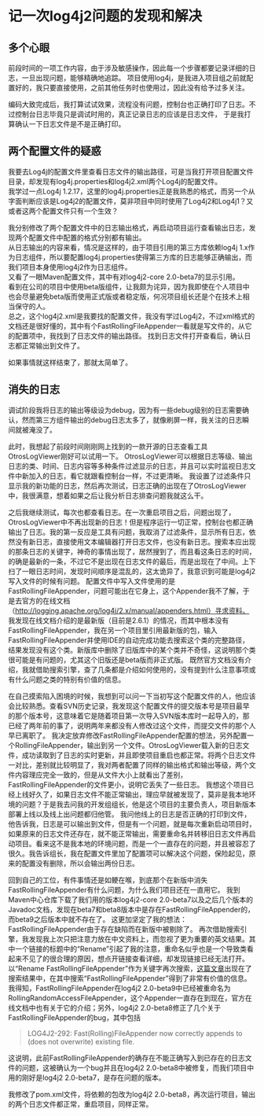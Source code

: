 记一次log4j2问题的发现和解决
==============================

多个心眼
---------

前段时间的一项工作内容，由于涉及敏感操作，因此每一个步骤都要记录详细的日志，一旦出现问题，能够精确地追踪。
项目使用log4j，是我进入项目组之前就配置好的，我只要直接使用，之前其他任务时也使用过，因此没有给予过多关注。

编码大致完成后，我打算试试效果，流程没有问题，控制台也正确打印了日志。不过控制台日志毕竟只是调试时用的，真正记录日志的应该是日志文件，
于是我打算确认一下日志文件是不是正确打印。

两个配置文件的疑惑
----------------

我要去Log4j的配置文件里查看日志文件的输出路径，可是当我打开项目配置文件目录，却发现有log4j.properties和log4j2.xml两个Log4j的配置文件。  
我学过一点Log4j 1.2.17，这里的log4j.properties正是我熟悉的格式，而另一个从字面判断应该是Log4j2的配置文件，莫非项目中同时使用了Log4j2和Log4j1？又或者这两个配置文件只有一个生效？  

我分别修改了两个配置文件中的日志输出格式，再启动项目运行查看输出日志，发现两个配置文件中配置的格式分别都有输出。  
从日志输出的内容来看，情况是这样的，由于项目引用的第三方库依赖log4j 1.x作为日志组件，所以要配置log4j.properties使得第三方库的日志能够正确输出，而我们项目本身使用log4j2作为日志组件。  
又看了一眼Maven配置文件，其中有对log4j2-core 2.0-beta7的显示引用。  
看到在公司的项目中使用beta版组件，让我颇为诧异，因为我即使在个人项目中也会尽量避免beta版而使用正式版或者稳定版，何况项目组长还是个在技术上相当保守的人。  
总之，这个log4j2.xml是我要找的配置文件，我没有学过Log4j2，不过xml格式的文档还是很好懂的，其中有个FastRollingFileAppender一看就是写文件的，从它的配置项中，我找到了日志文件的输出路径。
找到日志文件打开查看后，确认日志都正常输出到文件了。  

如果事情就这样结束了，那就太简单了。

消失的日志
-----------

调试阶段我将日志的输出等级设为debug，因为有一些debug级别的日志需要确认，然而第三方组件输出的debug日志太多了，就像刷屏一样，我关注的日志瞬间就被淹没了。

此时，我想起了前段时间刚刚网上找到的一款开源的日志查看工具OtrosLogViewer刚好可以试用一下。
OtrosLogViewer可以根据日志等级、输出日志的类、时间、日志内容等多种条件过滤显示的日志，并且可以实时监视日志文件中新加入的日志，看它就跟看控制台一样，不过更清晰。
我设置了过滤条件只显示我的新功能的日志，然后再次测试，日志正确的出现在了OtrosLogViewer中，我很满意，想着如果之后让我分析日志排查问题我就这么干。

之后我继续测试，每次也都查看日志。在一次重启项目之后，问题出现了，OtrosLogViewer中不再出现新的日志！但是程序运行一切正常，控制台也都正确输出了日志。我的第一反应是工具有问题，我取消了过滤条件，显示所有日志，依然没有新日志，直接使用文本编辑器打开日志文件，也没有新日志。搜索本应出现的那条日志的关键字，神奇的事情出现了，居然搜到了，而且看这条日志的时间，的确是最新的一条，不过它不是出现在日志文件的最后，而是出现在了中间。上下扫了一眼日志时间，发现时间顺序是混乱的，这太诡异了，我意识到可能是log4j2写入文件的时候有问题。
配置文件中写入文件使用的是FastRollingFileAppender，问题可能出在它身上，这个Appender我不了解，于是去官方的在线文档（http://logging.apache.org/log4j/2.x/manual/appenders.html）寻求资料。
我发现在线文档介绍的是最新版（目前是2.6.1）的情况，而其中根本没有FastRollingFileAppender，我在另一个项目里引用最新版的包，输入FastRollingFileAppender并使用IDE的自动完成功能去搜索这个类的完整路径，结果发现没有这个类。新版库中删除了旧版库中的某个类并不奇怪，这说明那个类很可能是有问题的，尤其这个旧版还是beta版而非正式版。
既然官方文档没有介绍，我就借助搜索引擎，查了几条都是介绍如何使用的，没有提到什么注意事项或有什么问题之类的特别有价值的信息。

在自己摸索陷入困境的时候，我想到可以问一下当初写这个配置文件的人，他应该会比较熟悉。查看SVN历史记录，我发现这个配置文件的提交版本号是项目最早的那个版本号，这意味着它是随着项目第一次导入SVN版本库时一起导入的，那已经了两年前的事了，说明两年来都没有人修改过这个文件，而提交文件的那个人早已离职了。
我决定放弃修改FastRollingFileAppender配置的想法，另外配置一个RollingFileAppender，输出到另一个文件。OtrosLogViewer载入新的日志文件，成功读取到了日志的实时更新，并且即使项目重启也都正常。将两个日志文件一对比，差别就比较明显了，我对两者配置了同样的输出格式和输出等级，两个文件内容理应完全一致的，但是从文件大小上就看出了差别，FastRollingFileAppender的文件更小，说明它丢失了一些日志。
我想这个项目已经上线好久了，如果日志文件不能正常输出，理应早就被发现了，莫非是我本地环境的问题？于是我去问我的开发组组长，他是这个项目的主要负责人，项目新版本部署上线以及线上出问题都归他管。
我问他线上的日志是否正确的打印到文件，他告诉我，日志是可以输出到文件，但是有一个问题，就是每次重新启动项目时，如果原来的日志文件还存在，就不能正常输出，需要重命名并转移旧日志文件再启动项目。看来这不是我本地的环境问题，而是一个一直存在的问题，并且被容忍了很久。我告诉组长，我在配置文件里加了配置项可以解决这个问题，保险起见，原来的配置没有删除，所以会输出两份日志。

回到自己的工位，有件事情还是如鲠在喉，到底那个在新版中消失FastRollingFileAppender有什么问题，为什么我们项目还在一直用它。
我到Maven中心仓库下载了我们用的版本log4j2-core 2.0-beta7以及之后几个版本的Javadoc文档，发现在beta7和beta8版本中是存在FastRollingFileAppender的，而beta9之后版本中就不存在了。
这更加坚定了我的想法：FastRollingFileAppender由于存在缺陷而在新版中被剔除了。
再次借助搜索引擎，我发现我上次只把注意力放在中文资料上，而忽视了更为重要的英文结果。其中一个链接的标题中的“Rename”引起了我的注意，重命名似乎也是一个导致类看起来不见了的很合理的原因，想点开链接查看详细，却发现链接已经无法打开。以“Rename FastRollingFileAppender”作为关键字再次搜索，[这篇文章](https://blogs.apache.org/logging/)出现在了搜索结果中，在其中搜索“FastRollingFileAppender”得到了非常有价值的信息。
我得知，FastRollingFileAppender在log4j2 2.0-beta9中已经被重命名为RollingRandomAccessFileAppender，这个Appender一直存在到现在，官方在线文档中也有关于它的介绍；另外，log4j2 2.0-beta8修正了几个关于FastRollingFileAppender的bug，其中包括

> LOG4J2-292: Fast(Rolling)FileAppender now correctly appends to (does not overwrite) existing file.  

这说明，此前FastRollingFileAppender的确存在不能正确写入到已存在的日志文件的问题，这被确认为一个bug并且在log4j2 2.0-beta8中被修复，而我们项目中用的刚好是log4j2 2.0-beta7，是存在问题的版本。

我修改了pom.xml文件，将依赖的包改为log4j2 2.0-beta8，再次运行项目，输出的两个日志文件都正常，重启项目，同样正常。